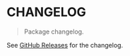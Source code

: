 # CHANGELOG

> Package changelog.

See [GitHub Releases](https://github.com/stdlib-js/nlp-ordinalize/releases) for the changelog.